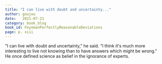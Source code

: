 ```yaml
---
title: "I can live with doubt and uncertainty..."
author: goujou
date:   2021-07-21
category: book_blog
book_id: FeynmanPerfectlyReasonableDeviations
page: p. xiii
---
```

"I can live with doubt and uncertainty," he said.
"I think it's much more interesting to live not knowing than to have answers which might be wrong."
He once defined science as belief in the ignorance of experts.
